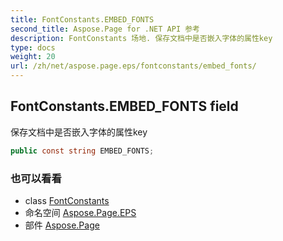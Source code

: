 ```yaml
---
title: FontConstants.EMBED_FONTS
second_title: Aspose.Page for .NET API 参考
description: FontConstants 场地. 保存文档中是否嵌入字体的属性key
type: docs
weight: 20
url: /zh/net/aspose.page.eps/fontconstants/embed_fonts/
---
```

## FontConstants.EMBED_FONTS field

保存文档中是否嵌入字体的属性key

```csharp
public const string EMBED_FONTS;
```

### 也可以看看

* class [FontConstants](../)
* 命名空间 [Aspose.Page.EPS](../../fontconstants/)
* 部件 [Aspose.Page](../../../)


